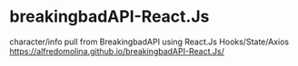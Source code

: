 # breakingbadAPI-React.Js
character/info pull from BreakingbadAPI using React.Js Hooks/State/Axios
https://alfredomolina.github.io/breakingbadAPI-React.Js/
